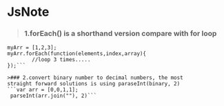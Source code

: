 JsNote
=========

>### 1.forEach() is a shorthand version compare with for loop
```
myArr = [1,2,3];
myArr.forEach(function(elements,index,array){
     	//loop 3 times.....
});```

>### 2.convert binary number to decimal numbers, the most straight forward solutions is using paraseInt(binary, 2)
```var arr = [0,0,1,1];
 parseInt(arr.join(""), 2)```

